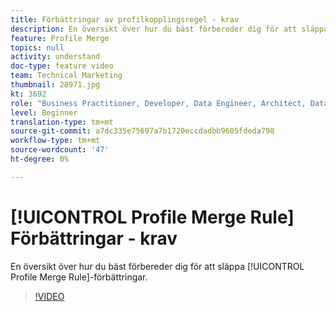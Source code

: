 ```yaml
---
title: Förbättringar av profilkopplingsregel - krav
description: En översikt över hur du bäst förbereder dig för att släppa förbättringar av profilkopplingsregel.
feature: Profile Merge
topics: null
activity: understand
doc-type: feature video
team: Technical Marketing
thumbnail: 28971.jpg
kt: 3692
role: "Business Practitioner, Developer, Data Engineer, Architect, Data Architect, Administrator, Leader"
level: Beginner
translation-type: tm+mt
source-git-commit: a7dc335e75697a7b1720eccdadbb9605fdeda798
workflow-type: tm+mt
source-wordcount: '47'
ht-degree: 0%

---
```



# [!UICONTROL Profile Merge Rule] Förbättringar - krav

En översikt över hur du bäst förbereder dig för att släppa [!UICONTROL Profile Merge Rule]-förbättringar.

>[!VIDEO](https://video.tv.adobe.com/v/28971/?quality=12)
